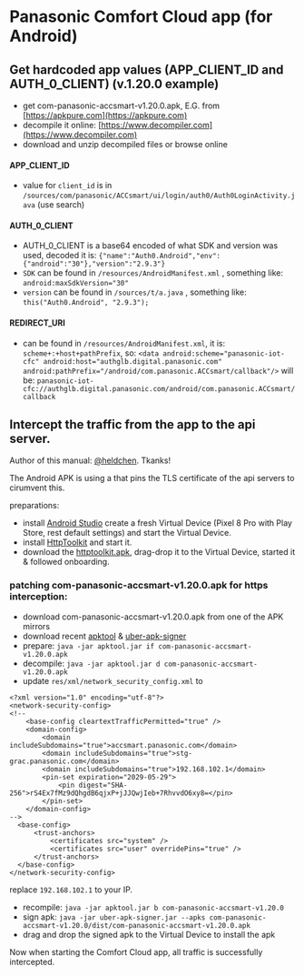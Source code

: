 # Panasonic Comfort Cloud app (for Android)

## Get hardcoded app values (APP_CLIENT_ID and AUTH_0_CLIENT) (v.1.20.0 example)
- get com-panasonic-accsmart-v1.20.0.apk, E.G. from [https://apkpure.com](https://apkpure.com)
- decompile it online: [https://www.decompiler.com](https://www.decompiler.com)
- download and unzip decompiled files or browse online

#### APP_CLIENT_ID
- value for `client_id` is in `/sources/com/panasonic/ACCsmart/ui/login/auth0/Auth0LoginActivity.java` (use search)

#### AUTH_0_CLIENT
- AUTH_0_CLIENT is a base64 encoded of what SDK and version was used, decoded it is: `{"name":"Auth0.Android","env":{"android":"30"},"version":"2.9.3"}`
- `SDK` can be found in `/resources/AndroidManifest.xml` , something like: `android:maxSdkVersion="30"`
- `version` can be found in `/sources/t/a.java` , something like: `this("Auth0.Android", "2.9.3");`

#### REDIRECT_URI
- can be found in `/resources/AndroidManifest.xml`, it is: `scheme+:+host+pathPrefix`, so: `<data android:scheme="panasonic-iot-cfc" android:host="authglb.digital.panasonic.com" android:pathPrefix="/android/com.panasonic.ACCsmart/callback"/>` will be: `panasonic-iot-cfc://authglb.digital.panasonic.com/android/com.panasonic.ACCsmart/callback`

## Intercept the traffic from the app to the api server. 
Author of this manual: [@heldchen](https://github.com/heldchen). Tkanks!

The Android APK is using a <network-security-config> that pins the TLS certificate of the api servers to cirumvent this.

preparations:

- install [Android Studio](https://developer.android.com/studio) create a fresh Virtual Device (Pixel 8 Pro with Play Store, rest default settings) and start the Virtual Device.
- install [HttpToolkit](https://httptoolkit.com) and start it.
- download the [httptoolkit.apk](https://github.com/httptoolkit/httptoolkit-android/releases/tag/v1.3.12), drag-drop it to the Virtual Device, started it & followed onboarding.

### patching com-panasonic-accsmart-v1.20.0.apk for https interception:

- download com-panasonic-accsmart-v1.20.0.apk from one of the APK mirrors
- download recent [apktool](https://apktool.org) & [uber-apk-signer](https://github.com/patrickfav/uber-apk-signer)
- prepare: `java -jar apktool.jar if com-panasonic-accsmart-v1.20.0.apk`
- decompile: `java -jar apktool.jar d com-panasonic-accsmart-v1.20.0.apk`
- update `res/xml/network_security_config.xml` to

```
<?xml version="1.0" encoding="utf-8"?>
<network-security-config>
<!--
    <base-config cleartextTrafficPermitted="true" />
    <domain-config>
        <domain includeSubdomains="true">accsmart.panasonic.com</domain>
        <domain includeSubdomains="true">stg-grac.panasonic.com</domain>
        <domain includeSubdomains="true">192.168.102.1</domain>
        <pin-set expiration="2029-05-29">
            <pin digest="SHA-256">rS4Ex7fMz9dQhgdB6qjxP+jJJQwjIeb+7RhvvdO6xy8=</pin>
        </pin-set>
    </domain-config>
-->
  <base-config>
      <trust-anchors>
          <certificates src="system" />
          <certificates src="user" overridePins="true" />
      </trust-anchors>
  </base-config>
</network-security-config>
```
replace `192.168.102.1` to your IP.

- recompile: `java -jar apktool.jar b com-panasonic-accsmart-v1.20.0`
- sign apk: `java -jar uber-apk-signer.jar --apks com-panasonic-accsmart-v1.20.0/dist/com-panasonic-accsmart-v1.20.0.apk`
- drag and drop the signed apk to the Virtual Device to install the apk

Now when starting the Comfort Cloud app, all traffic is successfully intercepted.
